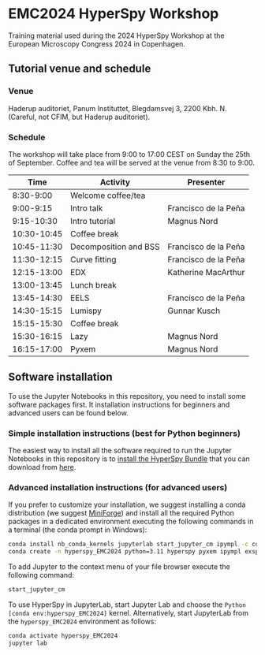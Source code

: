 # EMC2024 HyperSpy Workshop

Training material used during the 2024 HyperSpy Workshop at the European Microscopy Congress 2024 in Copenhagen.


## Tutorial venue and schedule

### Venue

Haderup auditoriet, Panum Instituttet, Blegdamsvej 3, 2200 Kbh. N. (Careful, not CFIM, but Haderup auditoriet).

### Schedule

The workshop will take place from 9:00 to 17:00 CEST on Sunday the 25th of September. Coffee and tea will be served at the venue from 8:30 to 9:00.


| Time         | Activity                   | Presenter              |
|--------------|----------------------------|------------------------|
| 8:30-9:00    | Welcome coffee/tea         |                        |
| 9:00-9:15    | Intro talk                 | Francisco de la Peña   |
| 9:15-10:30   | Intro tutorial             | Magnus Nord            |
| 10:30-10:45  | Coffee break               |                        |
| 10:45-11:30  | Decomposition and BSS      | Francisco de la Peña   |
| 11:30-12:15  | Curve fitting              | Francisco de la Peña   |
| 12:15-13:00  | EDX                        | Katherine MacArthur    |
| 13:00-13:45  | Lunch break                |                        |
| 13:45-14:30  | EELS                       | Francisco de la Peña   |
| 14:30-15:15  | Lumispy                    | Gunnar Kusch           |
| 15:15-15:30  | Coffee break               |                        |
| 15:30-16:15  | Lazy                       | Magnus Nord            |
| 16:15-17:00  | Pyxem                      | Magnus Nord            |


## Software installation

To use the Jupyter Notebooks in this repository, you need to install some software packages first. It installation instructions for beginners and advanced users can be found below.


### Simple installation instructions (best for Python beginners)

The easiest way to install all the software required to run the Jupyter Notebooks in this repository is to [install the HyperSpy Bundle](https://hyperspy.org/hyperspy-bundle/install.html) that you can download from [here](https://github.com/hyperspy/hyperspy-bundle/releases/latest).


### Advanced installation instructions (for advanced users)

If you prefer to customize your installation, we suggest installing a conda distribution (we suggest [MiniForge](https://github.com/conda-forge/miniforge)) and install all the required Python packages in a dedicated environment executing the following commands in a terminal (the conda prompt in Windows):


```bash
conda install nb_conda_kernels jupyterlab start_jupyter_cm ipympl -c conda-forge
conda create -n hyperspy_EMC2024 python=3.11 hyperspy pyxem ipympl exspy lumispy ipykernel -c conda-forge
```

To add Jupyter to the context menu of your file browser execute the following command:

```bash
start_jupyter_cm
```

To use HyperSpy in JupyterLab, start Jupyter Lab and choose the `Python [conda env:hyperspy_EMC2024]` kernel. Alternatively, start JupyterLab from the `hyperspy_EMC2024` environment as follows:

```bash
conda activate hyperspy_EMC2024
jupyter lab
```
